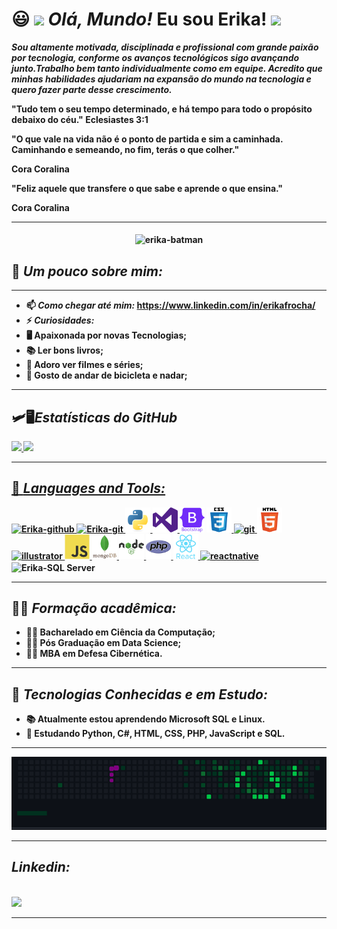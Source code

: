 # :smiley: <img src="https://media.giphy.com/media/hvRJCLFzcasrR4ia7z/giphy.gif" width="28"> *Olá, Mundo!* Eu sou Erika! <img src="https://media.giphy.com/media/12oufCB0MyZ1Go/giphy.gif" width="50">

__*Sou altamente motivada, disciplinada e profissional com grande paixão por tecnologia, conforme os avanços tecnológicos sigo avançando junto.Trabalho bem tanto individualmente como em equipe. Acredito que minhas habilidades ajudariam na expansão do mundo na tecnologia e quero fazer parte desse crescimento.*__

<b><p>"Tudo tem o seu tempo determinado, e há tempo para todo o propósito debaixo do céu." Eclesiastes 3:1</p>

<b><p>"O que vale na vida não é o ponto de partida e sim a caminhada. Caminhando e semeando, no fim, terás o que colher."</p>
Cora Coralina

<b><p>"Feliz aquele que transfere o que sabe e aprende o que ensina."</p>
Cora Coralina
***

<div align="center">
<img align="middle" alt="erika-batman" height="540" width="740" src="https://gifs.eco.br/wp-content/uploads/2022/07/gifs-do-batman-2.gif"><br>
</div>

## 👩  *Um pouco sobre mim:*
***
- 📫 __*Como chegar até mim:*__ https://www.linkedin.com/in/erikafrocha/
- ⚡ __*Curiosidades:*__
- 🖥️  Apaixonada por novas Tecnologias;
- 📚  Ler bons livros;
- 🎥  Adoro ver filmes e séries;
- 🚵  Gosto de andar de bicicleta e nadar;
  
***
## 🛩️🖥️*Estatísticas do GitHub*

<div>
<a href="https://github.com/erikafrochati">
<img height="400em" src="https://github-readme-stats.vercel.app/api/top-langs/?username=erikafrochati&layout=pie&theme=dracula"/>
<img height="199em" src="https://github-readme-stats-sigma-five.vercel.app/api?username=erikafrochati&show_icons=true&theme=dracula&include_all_commits=true&count_private=true"/>
</div>

***

## 🚀 *Languages and Tools:*
<p align="left">             
<img  alt="Erika-github" height="40" width="40" src="https://encrypted-tbn0.gstatic.com/images?q=tbn:ANd9GcR12qoRG74lhQo80qaN3YZ9ebJEU9WMdZIBzg&usqp=CAU">
<img  alt="Erika-git" height="40" width="40" src="https://encrypted-tbn0.gstatic.com/images?q=tbn:ANd9GcS1QbMk3u3vaLI77EprRtmXRD8b06zHuTjHaw&usqp=CAU">
<img  alt="Erika-Python" height="40" width="40" src="https://raw.githubusercontent.com/devicons/devicon/master/icons/python/python-original.svg">
<img  alt="Erika-Visual Studio" height="40" width="40" src="https://github.com/devicons/devicon/blob/master/icons/visualstudio/visualstudio-plain.svg">  
<a href="https://getbootstrap.com" target="_blank" rel="noreferrer"> <img src="https://raw.githubusercontent.com/devicons/devicon/master/icons/bootstrap/bootstrap-plain-wordmark.svg" alt="bootstrap" width="40" height="40"/></a> <a href="https://www.w3schools.com/css/" target="_blank" rel="noreferrer"> <img src="https://raw.githubusercontent.com/devicons/devicon/master/icons/css3/css3-original-wordmark.svg" alt="css3" width="40" height="40"/> </a> <a href="https://git-scm.com/" target="_blank" rel="noreferrer"> <img src="https://www.vectorlogo.zone/logos/git-scm/git-scm-icon.svg" alt="git" width="40" height="40"/> </a>
<a href="https://www.w3.org/html/" target="_blank" rel="noreferrer"> <img src="https://raw.githubusercontent.com/devicons/devicon/master/icons/html5/html5-original-wordmark.svg" alt="html5" width="40" height="40"/> </a> 
<a href="https://www.adobe.com/in/products/illustrator.html" target="_blank" rel="noreferrer"> <img src="https://www.vectorlogo.zone/logos/adobe_illustrator/adobe_illustrator-icon.svg" alt="illustrator" width="40" height="40"/> </a> 
<a href="https://developer.mozilla.org/en-US/docs/Web/JavaScript" target="_blank" rel="noreferrer"> <img src="https://raw.githubusercontent.com/devicons/devicon/master/icons/javascript/javascript-original.svg" alt="javascript" width="40" height="40"/> </a> 
<a href="https://www.mongodb.com/" target="_blank" rel="noreferrer"> <img src="https://raw.githubusercontent.com/devicons/devicon/master/icons/mongodb/mongodb-original-wordmark.svg" alt="mongodb" width="40" height="40"/> 
<a href="https://nodejs.org" target="_blank" rel="noreferrer"> <img src="https://raw.githubusercontent.com/devicons/devicon/master/icons/nodejs/nodejs-original-wordmark.svg" alt="nodejs" width="40" height="40"/> </a> 
<a href="https://www.php.net" target="_blank" rel="noreferrer"> <img src="https://raw.githubusercontent.com/devicons/devicon/master/icons/php/php-original.svg" alt="php" width="40" height="40"/> </a> 
<a href="https://reactjs.org/" target="_blank" rel="noreferrer"> <img src="https://raw.githubusercontent.com/devicons/devicon/master/icons/react/react-original-wordmark.svg" alt="react" width="40" height="40"/> </a> 
<a href="https://reactnative.dev/" target="_blank" rel="noreferrer"> <img src="https://reactnative.dev/img/header_logo.svg" alt="reactnative" width="40" height="40"/> </a> 
<img align="center" alt="Erika-SQL Server"  "-" src="https://img.shields.io/badge/Microsoft_SQL_Server-CC2927?style=for-the-badge&logo=microsoft-sql-server&logoColor=white"></p>

***

##  👩‍🎓  *Formação acadêmica:*

- 👩‍🎓  Bacharelado em Ciência da Computação;
- 👩‍🎓  Pós Graduação em Data Science;
- 👩‍🎓  MBA em Defesa Cibernética.
  
***

## 🚀  *Tecnologias Conhecidas e em Estudo:*

- 📚  Atualmente estou aprendendo Microsoft SQL e Linux.
- 🌱  Estudando Python, C#, HTML, CSS, PHP, JavaScript e SQL.
  
***  

 ![Snake animation](Snake.gif)
 
***

 ## *Linkedin:*
<div style="display: inline_block"><br>
     <a href="https://www.linkedin.com/in/erikafrocha/" target="_blank"><img src="https://img.shields.io/badge/-LinkedIn-%230077B5?style=for-the-badge&logo=linkedin&logoColor=white" target="_blank"></a>
 </div>
 
***     
